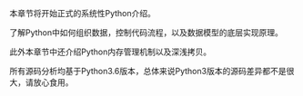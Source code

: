 本章节将开始正式的系统性Python介绍。

了解Python中如何组织数据，控制代码流程，以及数据模型的底层实现原理。

此外本章节中还介绍Python内存管理机制以及深浅拷贝。

所有源码分析均基于Python3.6版本，总体来说Python3版本的源码差异都不是很大，请放心食用。

